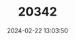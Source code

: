 ---
title: "20342"
category: "Somatochlora hineana"
draft: false
date: 2024-02-22 13:03:50
languages:
  French: ["Cordulie de Hine"]
  English: ["Hine's Emerald"]
---